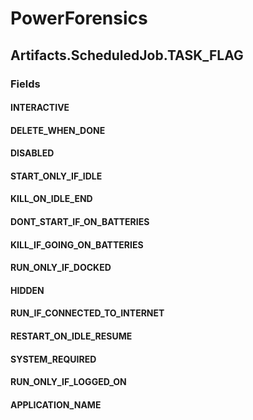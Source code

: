 ﻿# PowerForensics


## Artifacts.ScheduledJob.TASK_FLAG

### Fields

#### INTERACTIVE

#### DELETE_WHEN_DONE

#### DISABLED

#### START_ONLY_IF_IDLE

#### KILL_ON_IDLE_END

#### DONT_START_IF_ON_BATTERIES

#### KILL_IF_GOING_ON_BATTERIES

#### RUN_ONLY_IF_DOCKED

#### HIDDEN

#### RUN_IF_CONNECTED_TO_INTERNET

#### RESTART_ON_IDLE_RESUME

#### SYSTEM_REQUIRED

#### RUN_ONLY_IF_LOGGED_ON

#### APPLICATION_NAME
